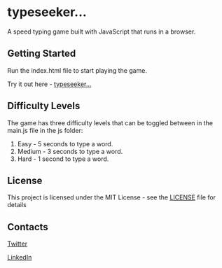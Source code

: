 # typeseeker... 
A speed typing game built with JavaScript that runs in a browser. 

## Getting Started

Run the index.html file to start playing the game.

Try it out here - [typeseeker...](https://alexnjoroge.github.io/typeseeker/) 

## Difficulty Levels

The game has three difficulty levels that can be toggled between in the main.js file in the js folder:

1. Easy   - 5 seconds to type a word.
2. Medium - 3 seconds to type a word.
3. Hard   - 1 second to type a word.


## License

This project is licensed under the MIT License - see the [LICENSE](LICENSE) file for details


## Contacts

 [Twitter](https://twitter.com/thealexnjoroge) 
 
 [LinkedIn](https://linkedin.com/in/alexnjoroge) 

